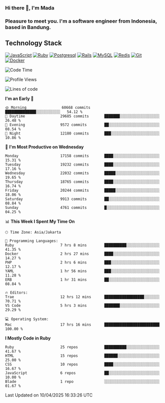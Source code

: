 ### Hi there 👋, I'm Mada
### Pleasure to meet you. I'm a software engineer from Indonesia, based in Bandung.

## Technology Stack

[![JavaScript](https://img.shields.io/badge/-JavaScript-%23F7DF1C?style=flat-square&logo=javascript&logoColor=000000&labelColor=%23F7DF1C&color=%23FFCE5A)](https://www.javascript.com/)
[![Ruby](https://img.shields.io/badge/Ruby-CC342D?style=flat-square&logo=ruby&logoColor=white)](https://www.ruby-lang.org/en/)
[![Postgresql](https://img.shields.io/badge/PostgreSQL-316192?style=flat-square&logo=postgresql&logoColor=ffffff)](https://www.postgresql.org/)
[![Rails](https://img.shields.io/badge/Ruby_on_Rails-CC0000?style=flat-square&logo=ruby-on-rails&logoColor=white)](https://rubyonrails.org/)
[![MySQL](https://img.shields.io/badge/-MySQL-4479A1?style=flat-square&logo=MySQL&logoColor=ffffff)](https://www.mysql.com/)
[![Redis](https://img.shields.io/badge/-Redis-DC382D?style=flat-square&logo=Redis&logoColor=ffffff)](https://redis.io/)
[![Git](https://img.shields.io/badge/-Git-%23F05032?style=flat-square&logo=git&logoColor=%23ffffff)](https://git-scm.com/)
[![Docker](https://img.shields.io/badge/-Docker-2496ED?style=flat-square&logo=docker&logoColor=ffffff)](https://www.docker.com/)
<!--
**madaarya/madaarya** is a ✨ _special_ ✨ repository because its `README.md` (this file) appears on your GitHub profile.

Here are some ideas to get you started:

- 🔭 I’m currently working on ...
- 🌱 I’m currently learning ...
- 👯 I’m looking to collaborate on ...
- 🤔 I’m looking for help with ...
- 💬 Ask me about ...
- 📫 How to reach me: ...
- 😄 Pronouns: ...
- ⚡ Fun fact: ...
-->
<!--START_SECTION:waka-->
![Code Time](http://img.shields.io/badge/Code%20Time-7%2C195%20hrs%2046%20mins-blue)

![Profile Views](http://img.shields.io/badge/Profile%20Views-0-blue)

![Lines of code](https://img.shields.io/badge/From%20Hello%20World%20I%27ve%20Written-50.0%20million%20lines%20of%20code-blue)

**I'm an Early 🐤** 

```text
🌞 Morning                60668 commits       ██████████████░░░░░░░░░░░   54.12 % 
🌆 Daytime                29685 commits       ███████░░░░░░░░░░░░░░░░░░   26.48 % 
🌃 Evening                9572 commits        ██░░░░░░░░░░░░░░░░░░░░░░░   08.54 % 
🌙 Night                  12180 commits       ███░░░░░░░░░░░░░░░░░░░░░░   10.86 % 
```
📅 **I'm Most Productive on Wednesday** 

```text
Monday                   17158 commits       ████░░░░░░░░░░░░░░░░░░░░░   15.31 % 
Tuesday                  19232 commits       ████░░░░░░░░░░░░░░░░░░░░░   17.16 % 
Wednesday                22032 commits       █████░░░░░░░░░░░░░░░░░░░░   19.65 % 
Thursday                 18765 commits       ████░░░░░░░░░░░░░░░░░░░░░   16.74 % 
Friday                   20244 commits       █████░░░░░░░░░░░░░░░░░░░░   18.06 % 
Saturday                 9913 commits        ██░░░░░░░░░░░░░░░░░░░░░░░   08.84 % 
Sunday                   4761 commits        █░░░░░░░░░░░░░░░░░░░░░░░░   04.25 % 
```


📊 **This Week I Spent My Time On** 

```text
🕑︎ Time Zone: Asia/Jakarta

💬 Programming Languages: 
Ruby                     7 hrs 8 mins        ██████████░░░░░░░░░░░░░░░   41.35 % 
Docker                   2 hrs 27 mins       ████░░░░░░░░░░░░░░░░░░░░░   14.27 % 
PHP                      2 hrs 6 mins        ███░░░░░░░░░░░░░░░░░░░░░░   12.17 % 
YAML                     1 hr 56 mins        ███░░░░░░░░░░░░░░░░░░░░░░   11.28 % 
ERB                      1 hr 31 mins        ██░░░░░░░░░░░░░░░░░░░░░░░   08.84 % 

🔥 Editors: 
Trae                     12 hrs 12 mins      ██████████████████░░░░░░░   70.71 % 
VS Code                  5 hrs 3 mins        ███████░░░░░░░░░░░░░░░░░░   29.29 % 

💻 Operating System: 
Mac                      17 hrs 16 mins      █████████████████████████   100.00 % 
```

**I Mostly Code in Ruby** 

```text
Ruby                     25 repos            ██████████░░░░░░░░░░░░░░░   41.67 % 
HTML                     15 repos            ██████░░░░░░░░░░░░░░░░░░░   25.00 % 
CSS                      10 repos            ████░░░░░░░░░░░░░░░░░░░░░   16.67 % 
JavaScript               6 repos             ██░░░░░░░░░░░░░░░░░░░░░░░   10.00 % 
Blade                    1 repo              ░░░░░░░░░░░░░░░░░░░░░░░░░   01.67 % 
```




 Last Updated on 10/04/2025 16:33:26 UTC
<!--END_SECTION:waka-->
